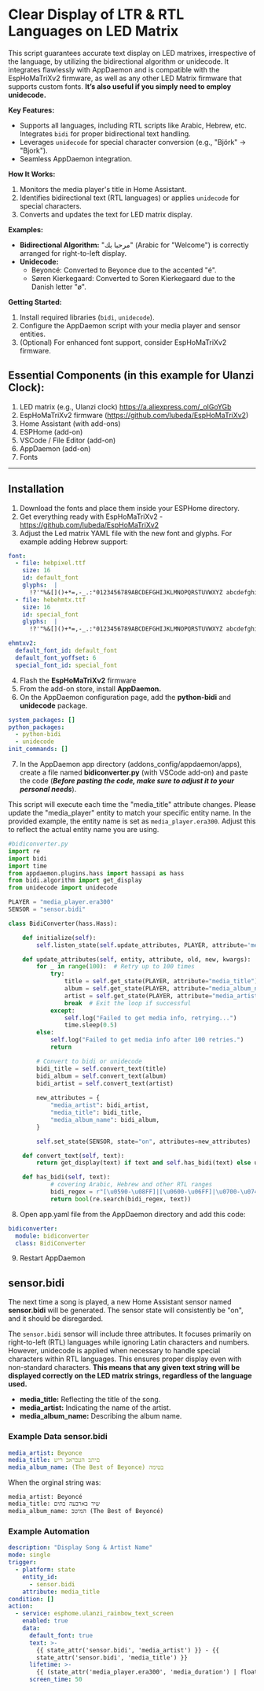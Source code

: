 # Clear Display of LTR & RTL Languages on LED Matrix
This script guarantees accurate text display on LED matrixes, irrespective of the language, by utilizing the bidirectional algorithm or unidecode. It integrates flawlessly with AppDaemon and is compatible with the EspHoMaTriXv2 firmware, as well as any other LED Matrix firmware that supports custom fonts. **It’s also useful if you simply need to employ unidecode.**

**Key Features:**
- Supports all languages, including RTL scripts like Arabic, Hebrew, etc. Integrates `bidi` for proper bidirectional text handling.
- Leverages `unidecode` for special character conversion (e.g., "Björk" -> "Bjork").
- Seamless AppDaemon integration.

**How It Works:**
1. Monitors the media player's title in Home Assistant.
2. Identifies bidirectional text (RTL languages) or applies `unidecode` for special characters.
3. Converts and updates the text for LED matrix display.

**Examples:**
* **Bidirectional Algorithm:** "مرحبا بك" (Arabic for "Welcome") is correctly arranged for right-to-left display.
* **Unidecode:**
  *   Beyoncé: Converted to Beyonce due to the accented "é".
  *   Søren Kierkegaard: Converted to Soren Kierkegaard due to the Danish letter "ø".

**Getting Started:**
1. Install required libraries (`bidi`, `unidecode`).
2. Configure the AppDaemon script with your media player and sensor entities.
3. (Optional) For enhanced font support, consider EspHoMaTriXv2 firmware.

## Essential Components (in this example for Ulanzi Clock):
1. LED matrix (e.g., Ulanzi clock) https://a.aliexpress.com/_olGoYGb
2. EspHoMaTriXv2 firmware (https://github.com/lubeda/EspHoMaTriXv2)
3. Home Assistant (with add-ons)
4. ESPHome (add-on)
5. VSCode / File Editor (add-on)
6. AppDaemon (add-on)
7. Fonts
________________
## Installation 
1. Download the fonts and place them inside your ESPHome directory.
2. Get everything ready with EspHoMaTriXv2 - https://github.com/lubeda/EspHoMaTriXv2
3. Adjust the Led matrix YAML file with the new font and glyphs. 
For example adding Hebrew support:
```yaml
font:
  - file: hebpixel.ttf
    size: 16
    id: default_font
    glyphs:  |
      !?'"%&[]()+*=,-_.:°0123456789ABCDEFGHIJKLMNOPQRSTUVWXYZ abcdefghijklmnopqrstuvwxyzאבגדהוזחטיכךלמםנןסעפףצץקרשת@$<>|\/
  - file: hebehmtx.ttf
    size: 16
    id: special_font
    glyphs:  |
      !?'"%&[]()+*=,-_.:°0123456789ABCDEFGHIJKLMNOPQRSTUVWXYZ abcdefghijklmnopqrstuvwxyzאבגדהוזחטיכךלמםנןסעפףצץקרשת@$<>|\/
```
```yaml
ehmtxv2:
  default_font_id: default_font
  default_font_yoffset: 6
  special_font_id: special_font
```
4. Flash the **EspHoMaTriXv2** firmware
5. From the add-on store, install **AppDaemon.**
6. On the AppDaemon configuration page, add the **python-bidi** and **unidecode** package.
```yaml
system_packages: []
python_packages:
  - python-bidi
  - unidecode
init_commands: []
```
7. In the AppDaemon app directory (addons_config/appdaemon/apps), create a file named **bidiconverter.py** (with VSCode add-on) and paste the code (***Before pasting the code, make sure to adjust it to your personal needs***).

This script will execute each time the "media_title" attribute changes. Please update the "media_player" entity to match your specific entity name. In the provided example, the entity name is set as `media_player.era300`. Adjust this to reflect the actual entity name you are using.
```py
#bidiconverter.py
import re
import bidi
import time
from appdaemon.plugins.hass import hassapi as hass
from bidi.algorithm import get_display
from unidecode import unidecode

PLAYER = "media_player.era300"
SENSOR = "sensor.bidi"

class BidiConverter(hass.Hass):

    def initialize(self):
        self.listen_state(self.update_attributes, PLAYER, attribute='media_title')

    def update_attributes(self, entity, attribute, old, new, kwargs):
        for _ in range(100):  # Retry up to 100 times
            try:
                title = self.get_state(PLAYER, attribute="media_title") or ""
                album = self.get_state(PLAYER, attribute="media_album_name") or self.get_state(PLAYER, attribute="media_channel") or ""
                artist = self.get_state(PLAYER, attribute="media_artist") or self.get_state(PLAYER, attribute="media_title") or ""
                break  # Exit the loop if successful
            except:
                self.log("Failed to get media info, retrying...")
                time.sleep(0.5)
        else:
            self.log("Failed to get media info after 100 retries.")
            return

        # Convert to bidi or unidecode
        bidi_title = self.convert_text(title)
        bidi_album = self.convert_text(album)
        bidi_artist = self.convert_text(artist)
        
        new_attributes = {
            "media_artist": bidi_artist,
            "media_title": bidi_title,
            "media_album_name": bidi_album,
        }

        self.set_state(SENSOR, state="on", attributes=new_attributes)

    def convert_text(self, text):
        return get_display(text) if text and self.has_bidi(text) else unidecode(text) if text else ""

    def has_bidi(self, text):
            # covering Arabic, Hebrew and other RTL ranges
            bidi_regex = r"[\u0590-\u08FF]|[\u0600-\u06FF]|\u0700-\u074F|\u0750-\u077F|\u0780-\u07A6|\u08A0-\u08FF|\uFB50-\uFDFF|\uFE70-\uFEFF|\U00010E60-\U00010E7F|\U0001EE00-\U0001EEFF|\U0001F110-\U0001F5FF|\U00010F00-\U00010FFF|\u0621-\u06FF|\u0800-\u08FF|\u200E|\u200F"
            return bool(re.search(bidi_regex, text))
```
8. Open app.yaml file from the AppDaemon directory and add this code:
```yaml
bidiconverter:
  module: bidiconverter
  class: BidiConverter
```
9. Restart AppDaemon
## sensor.bidi
The next time a song is played, a new Home Assistant sensor named **sensor.bidi** will be generated. The sensor state will consistently be "on", and it should be disregarded.

The `sensor.bidi` sensor will include three attributes. It focuses primarily on right-to-left (RTL) languages while ignoring Latin characters and numbers. However, unidecode is applied when necessary to handle special characters within RTL languages. This ensures proper display even with non-standard characters. **This means that any given text string will be displayed correctly on the LED matrix strings, regardless of the language used.**
* **media_title:** Reflecting the title of the song.
* **media_artist:** Indicating the name of the artist.
* **media_album_name:** Describing the album name.

### Example Data sensor.bidi
```yaml
media_artist: Beyonce
media_title: םיתב העבראב ריש
media_album_name: (The Best of Beyonce) בטימה
```
When the orginal string was:
```
media_artist: Beyoncé
media_title: שיר בארבעה בתים
media_album_name: המיטב (The Best of Beyoncé)
```
### Example Automation
```yaml
description: "Display Song & Artist Name"
mode: single
trigger:
  - platform: state
    entity_id:
      - sensor.bidi
    attribute: media_title
condition: []
action:
  - service: esphome.ulanzi_rainbow_text_screen
    enabled: true
    data:
      default_font: true
      text: >-
        {{ state_attr('sensor.bidi', 'media_artist') }} - {{
        state_attr('sensor.bidi', 'media_title') }}
      lifetime: >-
        {{ (state_attr('media_player.era300', 'media_duration') | float(default=0) / 60) | int(default=1) if state_attr('media_player.era300', 'media_duration') is not none else 60 }}
      screen_time: 50
```
